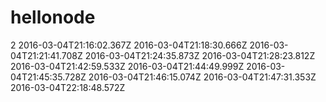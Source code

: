 hellonode
=========

2
2016-03-04T21:16:02.367Z
2016-03-04T21:18:30.666Z
2016-03-04T21:21:41.708Z
2016-03-04T21:24:35.873Z
2016-03-04T21:28:23.812Z
2016-03-04T21:42:59.533Z
2016-03-04T21:44:49.999Z
2016-03-04T21:45:35.728Z
2016-03-04T21:46:15.074Z
2016-03-04T21:47:31.353Z
2016-03-04T22:18:48.572Z
